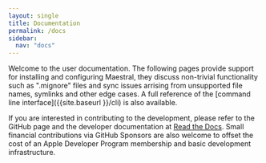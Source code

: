 ```yaml
---
layout: single
title: Documentation
permalink: /docs
sidebar:
  nav: "docs"
---
```


Welcome to the user documentation. The following pages provide support for installing
and configuring Maestral, they discuss non-trivial functionality such as ".mignore"
files and sync issues arrising from unsupported file names, symlinks and other edge
cases. A full reference of the [command line interface]({{site.baseurl }}/cli) is also
available.

If you are interested in contributing to the development, please refer to the GitHub page
and the developer documentation at [Read the Docs](https://maestral.readthedocs.io). Small
financial contributions via GitHub Sponsors are also welcome to offset the cost of an
Apple Developer Program membership and basic development infrastructure.
